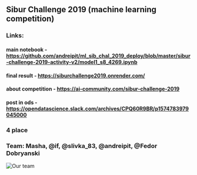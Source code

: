 ## Sibur Challenge 2019 (machine learning competition)

### Links:
#### main notebook - https://github.com/andreipit/ml_sib_chal_2019_deploy/blob/master/sibur-challenge-2019-activity-v2/model1_s8_4269.ipynb
#### final result - https://siburchallenge2019.onrender.com/
#### about competition - https://ai-community.com/sibur-challenge-2019
#### post in ods - https://opendatascience.slack.com/archives/CPQ60R9BR/p1574783979045000

### 4 place
### Team: Masha, @if, @slivka_83, @andreipit, @Fedor Dobryanski 

![Our team](https://github.com/andreipit/ml_sib_chal_2019_deploy/blob/master/team.jpg)
